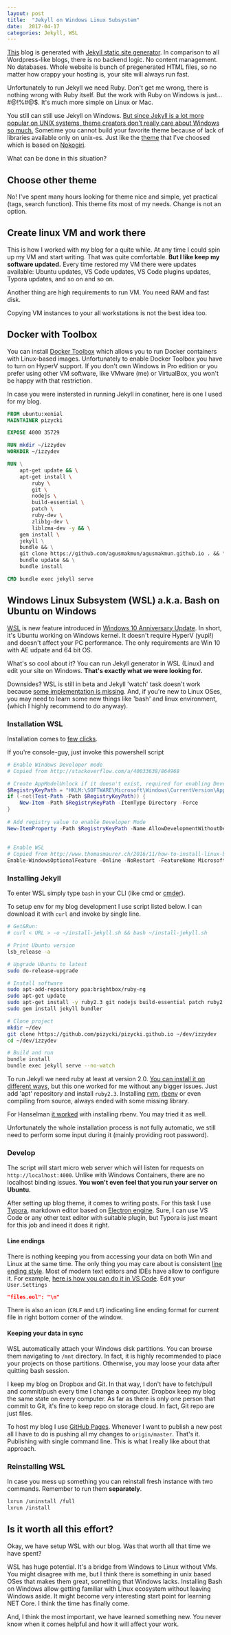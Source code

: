 ```yaml
---
layout: post
title:  "Jekyll on Windows Linux Subsystem"
date:  2017-04-17
categories: Jekyll, WSL
---
```


[This](http://www.izzydev.net) blog is generated with [Jekyll static site generator](https://jekyllrb.com). In comparison to all Wordpress-like blogs, there is no backend logic. No content management. No databases. Whole website is bunch of pregenerated HTML files, so no matter how crappy your hosting is, your site will always run fast.

Unfortunately to run Jekyll we need Ruby. Don't get me wrong, there is nothing wrong with Ruby itself. But the work with Ruby on Windows is just... #@!%#@$. It's much more simple on Linux or Mac. 

You still can still use Jekyll on Windows. [But since Jekyll is a lot more popular on UNIX systems, theme creators don't really care about Windows so much.](https://www.quora.com/Is-it-a-bad-idea-to-use-Ruby-on-Rails-on-Windows/answer/Zachary-Weiner-5?srid=DCfO) Sometime you cannot build your favorite theme because of lack of libraries available only on unix-es. Just like the [theme](https://github.com/agusmakmun/agusmakmun.github.io) that I've choosed which is based on [Nokogiri](http://www.nokogiri.org).

What can be done in this situation? 

## Choose other theme
No! I've spent many hours looking for theme nice and simple, yet practical (tags, search function). This theme fits most of my needs. Change is not an option.
## Create linux VM and work there
This is how I worked with my blog for a quite while. At any time I could spin up my VM and start writing. That was quite comfortable. **But I like keep my software updated.** Every time restored my VM there were updates available: Ubuntu updates, VS Code updates, VS Code plugins updates, Typora updates, and so on and so on.

Another thing are high requirements to run VM. You need RAM and fast disk. 

Copying VM instances to your all workstations is not the best idea too.

## Docker with Toolbox
You can install [Docker Toolbox](https://www.docker.com/products/docker-toolbox) which allows you to run Docker containers with Linux-based images. Unfortunately to enable Docker Toolbox you have to turn on HyperV support. If you don't own Windows in Pro edition or you prefer using other VM software, like VMware (me) or VirtualBox, you won't be happy with that restriction.

In case you were instersted in running Jekyll in conatiner, here is one I used for my blog.

```dockerfile
FROM ubuntu:xenial
MAINTAINER pizycki

EXPOSE 4000 35729

RUN mkdir ~/izzydev
WORKDIR ~/izzydev

RUN \
    apt-get update && \
    apt-get install \
		ruby \
		git \
		nodejs \
		build-essential \
		patch \
		ruby-dev \
		zlib1g-dev \
		liblzma-dev -y && \
    gem install \	
	jekyll \
	bundle && \
    git clone https://github.com/agusmakmun/agusmakmun.github.io . && \
    bundle update && \
    bundle install

CMD bundle exec jekyll serve
```



## Windows Linux Subsystem (WSL) a.k.a. Bash on Ubuntu on Windows

[WSL](https://msdn.microsoft.com/en-us/commandline/wsl/about) is new feature introduced in [Windows 10 Anniversary Update](http://www.windowscentral.com/how-get-windows-10-anniversary-update). In short, it's Ubuntu working on Windows kernel. It doesn't require HyperV (yupi!) and doesn't affect your PC performance. The only requirements are Win 10 with AE udpate and 64 bit OS.

What's so cool about it? You can run Jekyll generator in WSL (Linux) and edit your site on Windows. **That's exactly what we were looking for.**

Downsides? WSL is still in beta and Jekyll 'watch' task doesn't work because [some implementation is missing](https://github.com/Microsoft/BashOnWindows/issues/216). And, if you're new to Linux OSes, you may need to learn some new things like 'bash' and linux environment, (which I highly recommend to do anyway).

### Installation WSL

Installation comes to [few clicks](https://msdn.microsoft.com/en-us/commandline/wsl/install_guide).

If you're console-guy, just invoke this powershell script

```powershell
# Enable Windows Developer mode
# Copied from http://stackoverflow.com/a/40033638/864968

# Create AppModelUnlock if it doesn't exist, required for enabling Developer Mode
$RegistryKeyPath = "HKLM:\SOFTWARE\Microsoft\Windows\CurrentVersion\AppModelUnlock"
if (-not(Test-Path -Path $RegistryKeyPath)) {
    New-Item -Path $RegistryKeyPath -ItemType Directory -Force
}
 
# Add registry value to enable Developer Mode
New-ItemProperty -Path $RegistryKeyPath -Name AllowDevelopmentWithoutDevLicense -PropertyType DWORD -Value 1
 
 
# Enable WSL
# Copied from http://www.thomasmaurer.ch/2016/11/how-to-install-linux-bash-on-windows-10/
Enable-WindowsOptionalFeature -Online -NoRestart -FeatureName Microsoft-Windows-Subsystem-Linux
```

### Installing Jekyll

To enter WSL simply type `bash` in your CLI (like cmd or [cmder]()).

To setup env for my blog development I use script listed below. I can download it with `curl` and invoke by single line.

```bash
# Get&Run: 
# curl < URL > -o ~/install-jekyll.sh && bash ~/install-jekyll.sh

# Print Ubuntu version
lsb_release -a

# Upgrade Ubuntu to latest
sudo do-release-upgrade

# Install software
sudo apt-add-repository ppa:brightbox/ruby-ng
sudo apt-get update
sudo apt-get install -y ruby2.3 git nodejs build-essential patch ruby2.3-dev zlib1g-dev liblzma-dev
sudo gem install jekyll bundler

# Clone project
mkdir ~/dev
git clone https://github.com/pizycki/pizycki.github.io ~/dev/izzydev
cd ~/dev/izzydev

# Build and run
bundle install
bundle exec jekyll serve --no-watch
```

To run Jekyll we need ruby at least at version 2.0. [You can install it on different ways](https://gorails.com/setup/windows/10), but this one worked for me without any bigger issues. Just add 'apt' repository and install `ruby2.3`. Installing [rvm](https://rvm.io), [rbenv](https://github.com/rbenv/rbenv) or even compiling from source, always ended with some missing library.

For Hanselman [it worked](https://www.hanselman.com/blog/RubyOnRailsOnAzureAppServiceWebSitesWithLinuxAndUbuntuOnWindows10.aspx) with installing rbenv. You may tried it as well.

Unfortunately the whole installation process is not fully automatic, we still need to perform some input during it (mainly providing root password).

### Develop

The script will start micro web server which will listen for requests on `http://localhost:4000`. Unlike with Windows Containers, there are no localhost binding issues. **You won't even feel that you run your server on Ubuntu.**

After setting up blog theme, it comes to writing posts. For this task I use [Typora](https://www.typora.io), markdown editor based on [Electron engine](https://electron.atom.io). Sure, I can use VS Code or any other text editor with suitable plugin, but Typora is just meant for this job and ineed it does it right.

#### Line endings

There is nothing keeping you from accessing your data on both Win and Linux at the same time. The only thing you may care about is consistent [line ending style](http://www.cs.toronto.edu/~krueger/csc209h/tut/line-endings.html). Most of modern text editors and IDEs have allow to configure it. For example, [here is how you can do it in VS Code](http://stackoverflow.com/a/42643643/864968). Edit your `User.Settings`

```json
"files.eol": "\n"
```

There is also an icon (`CRLF` and `LF`) indicating line ending format for current file in right bottom corner of the window.

#### Keeping your data in sync

WSL automatically attach your Windows disk partitions. You can browse them navigating to `/mnt` directory. In fact, it is highly recommended to place your projects on those partitions. Otherwise, you may loose your data after quitting bash session.

I keep my blog on Dropbox and Git. In that way, I don't have to fetch/pull and commit/push every time I change a computer. Dropbox keep my blog the same state on every computer. As far as there is only one person that commit to Git, it's fine to keep repo on storage cloud. In fact, Git repo are just files.

To host my blog I use [GitHub Pages](https://pages.github.com). Whenever I want to publish a new post all I have to do is pushing all my changes to `origin/master`. That's it. Publishing with single command line. This is what I really like about that approach.

### Reinstalling WSL

In case you mess up something you can reinstall fresh instance with two commands. Remember to run them **separately**.

```bash
lxrun /uninstall /full
lxrun /install
```

## Is it worth all this effort?	

Okay, we have setup WSL with our blog. Was that worth all that time we have spent?

WSL has huge potential. It's a bridge from Windows to Linux without VMs. You might disagree with me, but I think there is something in unix based OSes that makes them great, something that Windows lacks. Installing Bash on Windows allow getting familiar with Linux ecosystem without leaving Windows aside. It might become very interesting start point for learning NET Core. I think the time has finally come.

And, I think the most important, we have learned something new. You never know when it comes helpful and how it will affect your work.